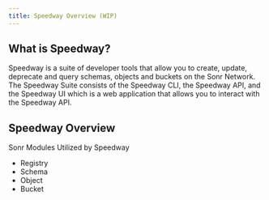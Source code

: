 ```yaml
---
title: Speedway Overview (WIP)
---
```

## What is Speedway?
Speedway is a suite of developer tools that allow you to create, update, deprecate and query schemas, objects and buckets on the Sonr Network. The Speedway Suite consists of the Speedway CLI, the Speedway API, and the Speedway UI which is a web application that allows you to interact with the Speedway API. 

## Speedway Overview

Sonr Modules Utilized by Speedway
- Registry
- Schema
- Object
- Bucket